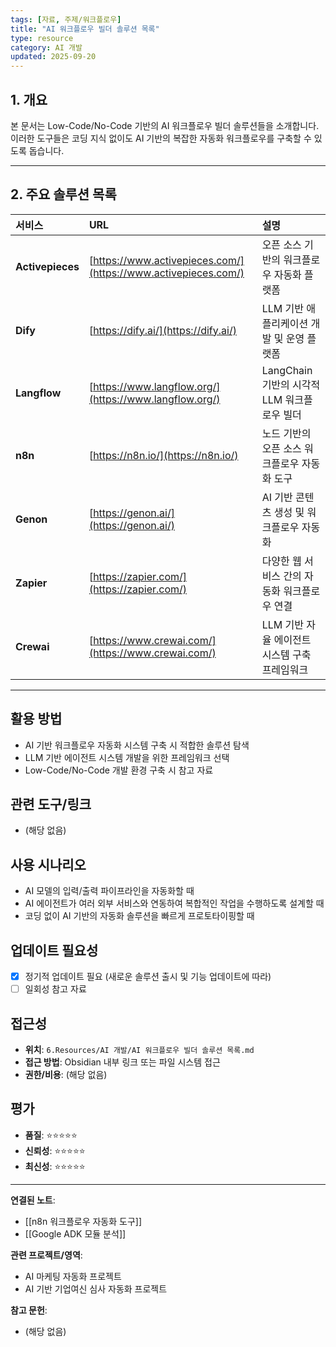 ```yaml
---
tags: [자료, 주제/워크플로우]
title: "AI 워크플로우 빌더 솔루션 목록"
type: resource
category: AI 개발
updated: 2025-09-20
---
```



## 1. 개요

본 문서는 Low-Code/No-Code 기반의 AI 워크플로우 빌더 솔루션들을 소개합니다. 이러한 도구들은 코딩 지식 없이도 AI 기반의 복잡한 자동화 워크플로우를 구축할 수 있도록 돕습니다.

---

## 2. 주요 솔루션 목록

| 서비스 | URL | 설명 |
| :--- | :--- | :--- |
| **Activepieces** | [https://www.activepieces.com/](https://www.activepieces.com/) | 오픈 소스 기반의 워크플로우 자동화 플랫폼 |
| **Dify** | [https://dify.ai/](https://dify.ai/) | LLM 기반 애플리케이션 개발 및 운영 플랫폼 |
| **Langflow** | [https://www.langflow.org/](https://www.langflow.org/) | LangChain 기반의 시각적 LLM 워크플로우 빌더 |
| **n8n** | [https://n8n.io/](https://n8n.io/) | 노드 기반의 오픈 소스 워크플로우 자동화 도구 |
| **Genon** | [https://genon.ai/](https://genon.ai/) | AI 기반 콘텐츠 생성 및 워크플로우 자동화 |
| **Zapier** | [https://zapier.com/](https://zapier.com/) | 다양한 웹 서비스 간의 자동화 워크플로우 연결 |
| **Crewai** | [https://www.crewai.com/](https://www.crewai.com/) | LLM 기반 자율 에이전트 시스템 구축 프레임워크 |

---

## 활용 방법
<!-- 이 자료를 어떻게 활용할 수 있는가? -->
- AI 기반 워크플로우 자동화 시스템 구축 시 적합한 솔루션 탐색
- LLM 기반 에이전트 시스템 개발을 위한 프레임워크 선택
- Low-Code/No-Code 개발 환경 구축 시 참고 자료

## 관련 도구/링크
<!-- 관련된 도구, 웹사이트, 링크들 -->
- (해당 없음)

## 사용 시나리오
<!-- 어떤 상황에서 이 자료가 유용할 것인가? -->
- AI 모델의 입력/출력 파이프라인을 자동화할 때
- AI 에이전트가 여러 외부 서비스와 연동하여 복합적인 작업을 수행하도록 설계할 때
- 코딩 없이 AI 기반의 자동화 솔루션을 빠르게 프로토타이핑할 때

## 업데이트 필요성
<!-- 이 자료가 시간이 지나면 업데이트가 필요한가? -->
- [x] 정기적 업데이트 필요 (새로운 솔루션 출시 및 기능 업데이트에 따라)
- [ ] 일회성 참고 자료

## 접근성
<!-- 이 자료에 어떻게 접근할 수 있는가? -->
- **위치**: `6.Resources/AI 개발/AI 워크플로우 빌더 솔루션 목록.md`
- **접근 방법**: Obsidian 내부 링크 또는 파일 시스템 접근
- **권한/비용**: (해당 없음)

## 평가
<!-- 이 자료의 품질이나 신뢰성에 대한 평가 -->
- **품질**: ⭐⭐⭐⭐⭐
- **신뢰성**: ⭐⭐⭐⭐⭐
- **최신성**: ⭐⭐⭐⭐⭐

---

**연결된 노트**:
- [[n8n 워크플로우 자동화 도구]]
- [[Google ADK 모듈 분석]]

**관련 프로젝트/영역**:
- AI 마케팅 자동화 프로젝트
- AI 기반 기업여신 심사 자동화 프로젝트

**참고 문헌**:
- (해당 없음)
